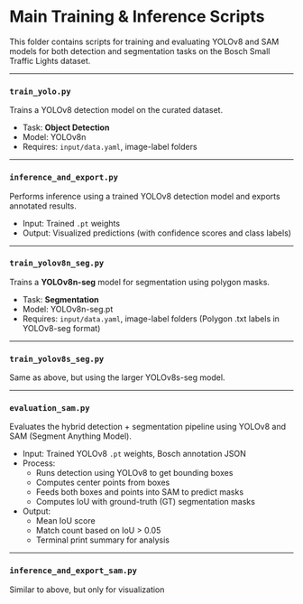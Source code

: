 # Main Training & Inference Scripts

This folder contains scripts for training and evaluating YOLOv8 and SAM models for both detection and segmentation tasks on the Bosch Small Traffic Lights dataset.

---

### `train_yolo.py`
Trains a YOLOv8 detection model on the curated dataset.

- Task: **Object Detection**
- Model: YOLOv8n 
- Requires: `input/data.yaml`, image-label folders

---

### `inference_and_export.py`
Performs inference using a trained YOLOv8 detection model and exports annotated results.

- Input: Trained `.pt` weights
- Output: Visualized predictions (with confidence scores and class labels)

---

### `train_yolov8n_seg.py`
Trains a **YOLOv8n-seg** model for segmentation using polygon masks.

- Task: **Segmentation**
- Model: YOLOv8n-seg.pt 
- Requires: `input/data.yaml`, image-label folders (Polygon .txt labels in YOLOv8-seg format)

---

### `train_yolov8s_seg.py`
Same as above, but using the larger YOLOv8s-seg model.

---

### `evaluation_sam.py`
Evaluates the hybrid detection + segmentation pipeline using YOLOv8 and SAM (Segment Anything Model).

- Input: Trained YOLOv8 `.pt` weights, Bosch annotation JSON
- Process:
  - Runs detection using YOLOv8 to get bounding boxes
  - Computes center points from boxes
  - Feeds both boxes and points into SAM to predict masks
  - Computes IoU with ground-truth (GT) segmentation masks
- Output:
  - Mean IoU score
  - Match count based on IoU > 0.05
  - Terminal print summary for analysis

---

### `inference_and_export_sam.py`
Similar to above, but only for visualization
